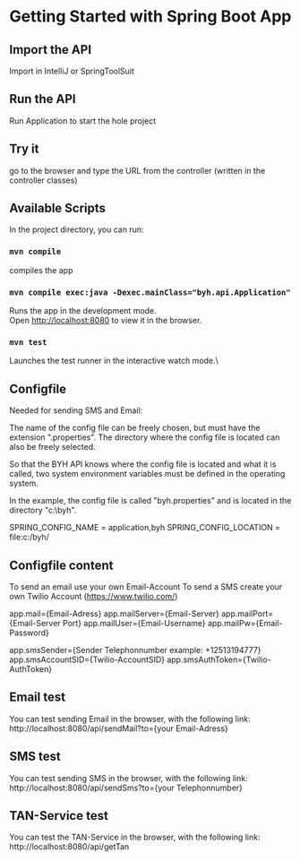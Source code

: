 # Getting Started with Spring Boot App

## Import the API 
Import in IntelliJ or SpringToolSuit 
## Run the API
Run Application to start the hole project
## Try it
go to the browser and type the URL from the controller (written in the controller classes)
## Available Scripts

In the project directory, you can run:

### `mvn compile`

compiles the app 

### `mvn compile exec:java -Dexec.mainClass="byh.api.Application"`

Runs the app in the development mode.\
Open [http://localhost:8080](http://localhost:8080) to view it in the browser.

### `mvn test`

Launches the test runner in the interactive watch mode.\

## Configfile 

Needed for sending SMS and Email:

The name of the config file can be freely chosen, but must have the extension ".properties".
The directory where the config file is located can also be freely selected.

So that the BYH API knows where the config file is located and what it is called, 
two system environment variables must be defined in the operating system.

In the example, the config file is called "byh.properties" and is located in the directory "c:\byh". 

SPRING_CONFIG_NAME = application,byh
SPRING_CONFIG_LOCATION = file:c:/byh/

## Configfile content 

To send an email use your own Email-Account
To send a SMS create your own Twilio Account (https://www.twilio.com/) 

app.mail={Email-Adress}
app.mailServer={Email-Server}
app.mailPort={Email-Server Port}
app.mailUser={Email-Username}
app.mailPw={Email-Password}

app.smsSender={Sender Telephonnumber example: +12513194777}
app.smsAccountSID={Twilio-AccountSID}
app.smsAuthToken={Twilio-AuthToken}

## Email test
You can test sending Email in the browser, with the following link:
    http://localhost:8080/api/sendMail?to={your Email-Adress}

## SMS test 
You can test sending SMS in the browser, with the following link:
	http://localhost:8080/api/sendSms?to={your Telephonnumber}

## TAN-Service test
You can test the TAN-Service in the browser, with the following link: 
	http://localhost:8080/api/getTan

